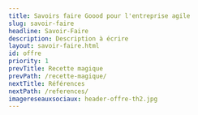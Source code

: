 ```yaml
---
title: Savoirs faire Goood pour l'entreprise agile
slug: savoir-faire
headline: Savoir-Faire
description: Description à écrire
layout: savoir-faire.html
id: offre
priority: 1
prevTitle: Recette magique
prevPath: /recette-magique/
nextTitle: Références
nextPath: /references/
imagereseauxsociaux: header-offre-th2.jpg
---
```


